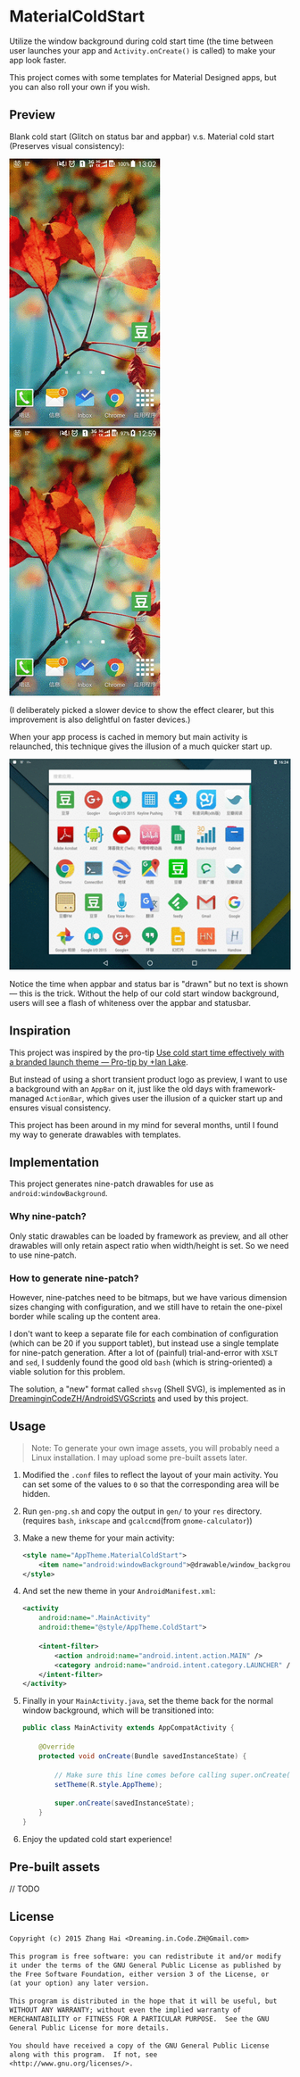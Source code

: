 # MaterialColdStart

Utilize the window background during cold start time (the time between user launches your app and `Activity.onCreate()` is called) to make your app look faster.

This project comes with some templates for Material Designed apps, but you can also roll your own if you wish.

## Preview

Blank cold start (Glitch on status bar and appbar) v.s. Material cold start (Preserves visual consistency):

![Blank cold start](preview/blank_cold_start.gif)
![Material cold start](preview/material_cold_start.gif)

(I deliberately picked a slower device to show the effect clearer, but this improvement is also delightful on faster devices.)

When your app process is cached in memory but main activity is relaunched, this technique gives the illusion of a much quicker start up.

![Normal case](preview/normal_case.gif)

Notice the time when appbar and status bar is "drawn" but no text is shown — this is the trick. Without the help of our cold start window background, users will see a flash of whiteness over the appbar and statusbar.

## Inspiration

This project was inspired by the pro-tip [Use cold start time effectively with a branded launch theme — Pro-tip by +Ian Lake](https://plus.google.com/+AndroidDevelopers/posts/Z1Wwainpjhd).

But instead of using a short transient product logo as preview, I want to use a background with an `AppBar` on it, just like the old days with framework-managed `ActionBar`, which gives user the illusion of a quicker start up and ensures visual consistency.

This project has been around in my mind for several months, until I found my way to generate drawables with templates.

## Implementation

This project generates nine-patch drawables for use as `android:windowBackground`.

### Why nine-patch?

Only static drawables can be loaded by framework as preview, and all other drawables will only retain aspect ratio when width/height is set. So we need to use nine-patch.

### How to generate nine-patch?

However, nine-patches need to be bitmaps, but we have various dimension sizes changing with configuration, and we still have to retain the one-pixel border while scaling up the content area.

I don't want to keep a separate file for each combination of configuration (which can be 20 if you support tablet), but instead use a single template for nine-patch generation. After a lot of (painful) trial-and-error with `XSLT` and `sed`, I suddenly found the good old `bash` (which is string-oriented) a viable solution for this problem.

The solution, a "new" format called `shsvg` (Shell SVG), is implemented as in [DreaminginCodeZH/AndroidSVGScripts](https://github.com/DreaminginCodeZH/AndroidSVGScripts) and used by this project.

## Usage

> Note: To generate your own image assets, you will probably need a Linux installation. I may upload some pre-built assets later.

1. Modified the `.conf` files to reflect the layout of your main activity. You can set some of the values to `0` so that the corresponding area will be hidden.

2. Run `gen-png.sh` and copy the output in `gen/` to your `res` directory. (requires `bash`, `inkscape` and `gcalccmd`(from `gnome-calculator`))

3. Make a new theme for your main activity:

    ```xml
    <style name="AppTheme.MaterialColdStart">
        <item name="android:windowBackground">@drawable/window_background_statusbar_toolbar_tab</item>
    </style>
    ```

4. And set the new theme in your `AndroidManifest.xml`:

    ```xml
    <activity
        android:name=".MainActivity"
        android:theme="@style/AppTheme.ColdStart">

        <intent-filter>
            <action android:name="android.intent.action.MAIN" />
            <category android:name="android.intent.category.LAUNCHER" />
        </intent-filter>
    </activity>
    ```

5. Finally in your `MainActivity.java`, set the theme back for the normal window background, which will be transitioned into:

    ```java
    public class MainActivity extends AppCompatActivity {

        @Override
        protected void onCreate(Bundle savedInstanceState) {

            // Make sure this line comes before calling super.onCreate().
            setTheme(R.style.AppTheme);

            super.onCreate(savedInstanceState);
        }
    }
    ```

6. Enjoy the updated cold start experience!

## Pre-built assets

// TODO

## License

```
Copyright (c) 2015 Zhang Hai <Dreaming.in.Code.ZH@Gmail.com>

This program is free software: you can redistribute it and/or modify
it under the terms of the GNU General Public License as published by
the Free Software Foundation, either version 3 of the License, or
(at your option) any later version.

This program is distributed in the hope that it will be useful, but
WITHOUT ANY WARRANTY; without even the implied warranty of
MERCHANTABILITY or FITNESS FOR A PARTICULAR PURPOSE.  See the GNU
General Public License for more details.

You should have received a copy of the GNU General Public License
along with this program.  If not, see
<http://www.gnu.org/licenses/>.
```
